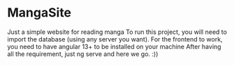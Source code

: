 # MangaSite
Just a simple website for reading manga
To run this project, you will need to import the database (using any server you want).
For the frontend to work, you need to have angular 13+ to be installed on your machine
After having all the requirement, just ng serve and here we go. :))